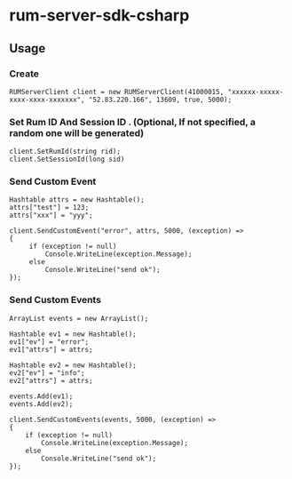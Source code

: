 # rum-server-sdk-csharp

## Usage

### Create

```
RUMServerClient client = new RUMServerClient(41000015, "xxxxxx-xxxxx-xxxx-xxxx-xxxxxxx", "52.83.220.166", 13609, true, 5000);
```

### Set Rum ID And Session ID . (Optional, If not specified, a random one will be generated)
```
client.SetRumId(string rid);
client.SetSessionId(long sid)
```

### Send Custom Event
```
Hashtable attrs = new Hashtable();
attrs["test"] = 123;
attrs["xxx"] = "yyy";

client.SendCustomEvent("error", attrs, 5000, (exception) =>
{
     if (exception != null)
         Console.WriteLine(exception.Message);
     else
         Console.WriteLine("send ok");
});
```

### Send Custom Events
```
ArrayList events = new ArrayList();

Hashtable ev1 = new Hashtable();
ev1["ev"] = "error";
ev1["attrs"] = attrs;

Hashtable ev2 = new Hashtable();
ev2["ev"] = "info";
ev2["attrs"] = attrs;

events.Add(ev1);
events.Add(ev2);

client.SendCustomEvents(events, 5000, (exception) =>
{
    if (exception != null)
        Console.WriteLine(exception.Message);
    else
        Console.WriteLine("send ok");
});
```

